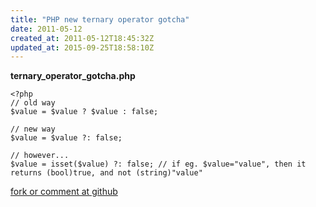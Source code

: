 ```yaml
---
title: "PHP new ternary operator gotcha"
date: 2011-05-12
created_at: 2011-05-12T18:45:32Z
updated_at: 2015-09-25T18:58:10Z
---
```


<strong>ternary_operator_gotcha.php</strong>

    <?php
    // old way
    $value = $value ? $value : false;
    
    // new way
    $value = $value ?: false;
    
    // however...
    $value = isset($value) ?: false; // if eg. $value="value", then it returns (bool)true, and not (string)"value"


[fork or comment at github](https://gist.github.com/969179)
